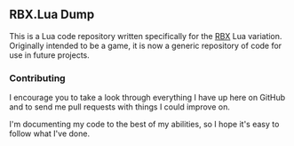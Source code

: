 ## RBX.Lua Dump

This is a Lua code repository written specifically for the [RBX](http://wiki.roblox.com/index.php?title=RBX.Lua_Glossary) Lua variation. Originally intended to be a game, it is now a generic repository of code for use in future projects.

### Contributing

I encourage you to take a look through everything I have up here on GitHub and to send me pull requests with things I could improve on.

I'm documenting my code to the best of my abilities, so I hope it's easy to follow what I've done.
